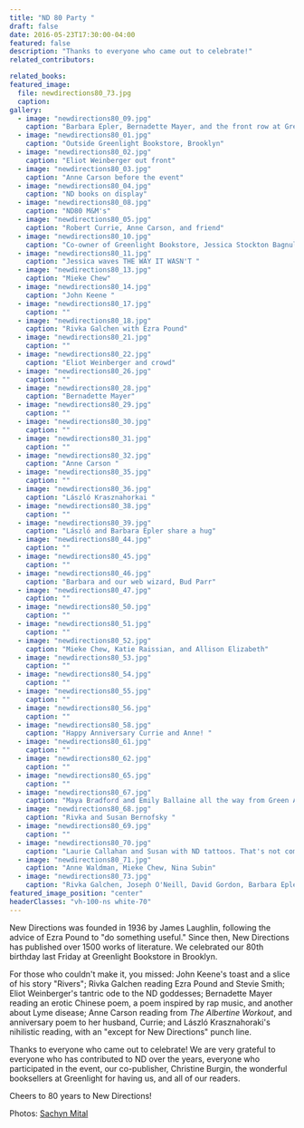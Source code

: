 ```yaml
---
title: "ND 80 Party "
draft: false
date: 2016-05-23T17:30:00-04:00
featured: false
description: "Thanks to everyone who came out to celebrate!"
related_contributors:

related_books:
featured_image:
  file: newdirections80_73.jpg
  caption:
gallery:
  - image: "newdirections80_09.jpg"
    caption: "Barbara Epler, Bernadette Mayer, and the front row at Greenlight look up at John Keene"
  - image: "newdirections80_01.jpg"
    caption: "Outside Greenlight Bookstore, Brooklyn"
  - image: "newdirections80_02.jpg"
    caption: "Eliot Weinberger out front"
  - image: "newdirections80_03.jpg"
    caption: "Anne Carson before the event"
  - image: "newdirections80_04.jpg"
    caption: "ND books on display"
  - image: "newdirections80_08.jpg"
    caption: "ND80 M&M's"
  - image: "newdirections80_05.jpg"
    caption: "Robert Currie, Anne Carson, and friend"
  - image: "newdirections80_10.jpg"
    caption: "Co-owner of Greenlight Bookstore, Jessica Stockton Bagnulo"
  - image: "newdirections80_11.jpg"
    caption: "Jessica waves THE WAY IT WASN'T "
  - image: "newdirections80_13.jpg"
    caption: "Mieke Chew"
  - image: "newdirections80_14.jpg"
    caption: "John Keene "
  - image: "newdirections80_17.jpg"
    caption: ""
  - image: "newdirections80_18.jpg"
    caption: "Rivka Galchen with Ezra Pound"
  - image: "newdirections80_21.jpg"
    caption: ""
  - image: "newdirections80_22.jpg"
    caption: "Eliot Weinberger and crowd"
  - image: "newdirections80_26.jpg"
    caption: ""
  - image: "newdirections80_28.jpg"
    caption: "Bernadette Mayer"
  - image: "newdirections80_29.jpg"
    caption: ""
  - image: "newdirections80_30.jpg"
    caption: ""
  - image: "newdirections80_31.jpg"
    caption: ""
  - image: "newdirections80_32.jpg"
    caption: "Anne Carson "
  - image: "newdirections80_35.jpg"
    caption: ""
  - image: "newdirections80_36.jpg"
    caption: "László Krasznahorkai "
  - image: "newdirections80_38.jpg"
    caption: ""
  - image: "newdirections80_39.jpg"
    caption: "László and Barbara Epler share a hug"
  - image: "newdirections80_44.jpg"
    caption: ""
  - image: "newdirections80_45.jpg"
    caption: ""
  - image: "newdirections80_46.jpg"
    caption: "Barbara and our web wizard, Bud Parr"
  - image: "newdirections80_47.jpg"
    caption: ""
  - image: "newdirections80_50.jpg"
    caption: ""
  - image: "newdirections80_51.jpg"
    caption: ""
  - image: "newdirections80_52.jpg"
    caption: "Mieke Chew, Katie Raissian, and Allison Elizabeth"
  - image: "newdirections80_53.jpg"
    caption: ""
  - image: "newdirections80_54.jpg"
    caption: ""
  - image: "newdirections80_55.jpg"
    caption: ""
  - image: "newdirections80_56.jpg"
    caption: ""
  - image: "newdirections80_58.jpg"
    caption: "Happy Anniversary Currie and Anne! "
  - image: "newdirections80_61.jpg"
    caption: ""
  - image: "newdirections80_62.jpg"
    caption: ""
  - image: "newdirections80_65.jpg"
    caption: ""
  - image: "newdirections80_67.jpg"
    caption: "Maya Bradford and Emily Ballaine all the way from Green Apple Bookstore in San Francisco "
  - image: "newdirections80_68.jpg"
    caption: "Rivka and Susan Bernofsky "
  - image: "newdirections80_69.jpg"
    caption: ""
  - image: "newdirections80_70.jpg"
    caption: "Laurie Callahan and Susan with ND tattoos. That's not coming off. "
  - image: "newdirections80_71.jpg"
    caption: "Anne Waldman, Mieke Chew, Nina Subin"
  - image: "newdirections80_73.jpg"
    caption: "Rivka Galchen, Joseph O'Neill, David Gordon, Barbara Epler"
featured_image_position: "center"
headerClasses: "vh-100-ns white-70"
---
```


New Directions was founded in 1936 by James Laughlin, following the advice of Ezra Pound to "do something useful." Since then, New Directions has published over 1500 works of literature. We celebrated our 80th birthday last Friday at Greenlight Bookstore in Brooklyn.

For those who couldn't make it, you missed: John Keene's toast and a slice of his story "Rivers"; Rivka Galchen reading Ezra Pound and Stevie Smith; Eliot Weinberger's tantric ode to the ND goddesses; Bernadette Mayer reading an erotic Chinese poem, a poem inspired by rap music, and another about Lyme disease; Anne Carson reading from _The Albertine Workout_, and anniversary poem to her husband, Currie; and László Krasznahoraki's nihilistic reading, with an "except for New Directions" punch line.

Thanks to everyone who came out to celebrate! We are very grateful to everyone who has contributed to ND over the years, everyone who participated in the event, our co-publisher, Christine Burgin, the wonderful booksellers at Greenlight for having us, and all of our readers.

Cheers to 80 years to New Directions!

Photos: [Sachyn Mital](http://sachynmital.com)
